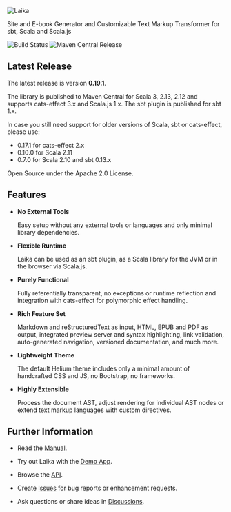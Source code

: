 
![Laika](docs/src/img/site/laika-dog@1.5x.png)

Site and E-book Generator and Customizable Text Markup Transformer for sbt, Scala and Scala.js

![Build Status](https://github.com/planet42/Laika/workflows/CI/badge.svg)
![Maven Central Release](https://img.shields.io/maven-central/v/org.planet42/laika-core_2.12.svg)


Latest Release
--------------

The latest release is version **0.19.1**.  

The library is published to Maven Central for Scala 3, 2.13, 2.12 and supports cats-effect 3.x and Scala.js 1.x.
The sbt plugin is published for sbt 1.x.

In case you still need support for older versions of Scala, sbt or cats-effect, please use:
* 0.17.1 for cats-effect 2.x
* 0.10.0 for Scala 2.11
* 0.7.0 for Scala 2.10 and sbt 0.13.x

Open Source under the Apache 2.0 License.


Features
--------

* **No External Tools**

  Easy setup without any external tools or languages and only minimal library dependencies.
  
* **Flexible Runtime**

  Laika can be used as an sbt plugin, as a Scala library for the JVM or in the browser via Scala.js.
  
* **Purely Functional**

  Fully referentially transparent, no exceptions or runtime reflection and integration 
  with cats-effect for polymorphic effect handling.
  
* **Rich Feature Set**

  Markdown and reStructuredText as input, HTML, EPUB and PDF as output, integrated preview server and syntax highlighting, 
  link validation, auto-generated navigation, versioned documentation, and much more.
  
* **Lightweight Theme**

  The default Helium theme includes only a minimal amount of handcrafted CSS and JS, no Bootstrap, no frameworks.

* **Highly Extensible**

  Process the document AST, adjust rendering for individual AST nodes 
  or extend text markup languages with custom directives.
  

Further Information
-------------------

* Read the [Manual].

* Try out Laika with the [Demo App].

* Browse the [API].

* Create [Issues] for bug reports or enhancement requests.

* Ask questions or share ideas in [Discussions].
 

[Manual]: https://planet42.github.io/Laika/index.html
[Demo App]: http://planet42.org/
[API]: https://planet42.github.io/Laika/latest/api/laika/api/
[Issues]: https://github.com/planet42/Laika/issues
[Discussions]: https://github.com/planet42/Laika/discussions
